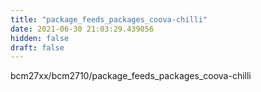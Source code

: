 ```yaml
---
title: "package_feeds_packages_coova-chilli"
date: 2021-06-30 21:03:29.439056
hidden: false
draft: false
---
```


bcm27xx/bcm2710/package_feeds_packages_coova-chilli

